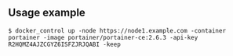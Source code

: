 ## Usage example

```shell
$ docker_control up -node https://node1.example.com -container portainer -image portainer/portainer-ce:2.6.3 -api-key R2HQMZ4AJZCGYZ6ISFZJRJQABI -keep
```